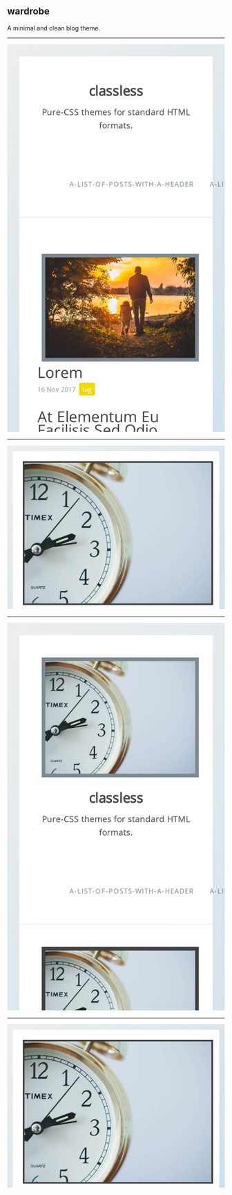 ## wardrobe

A minimal and clean blog theme.

---

![](screenshots/wardrobe-list-mobile.png)

---

![](screenshots/wardrobe-list.png)

---

![](screenshots/wardrobe-post-mobile.png)

---

![](screenshots/wardrobe-post.png)
